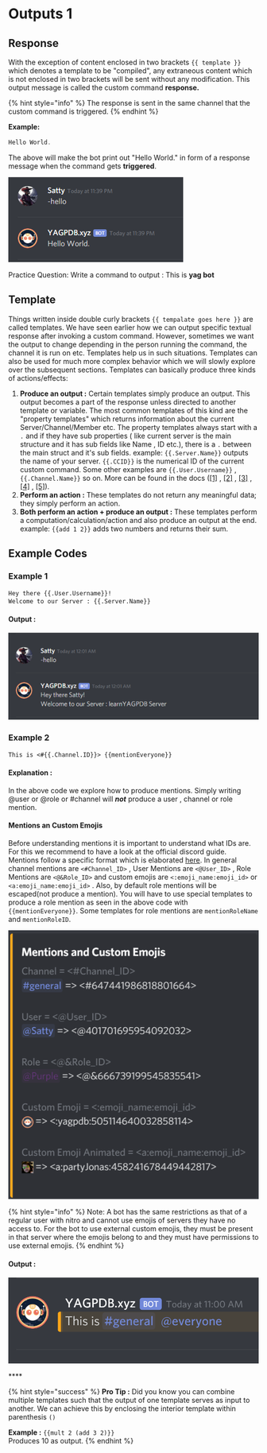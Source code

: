 # Outputs 1

## Response

With the exception of content enclosed in two brackets `{{ template }}` which denotes a template to be "compiled", any extraneous content which is not enclosed in two brackets will be sent without any modification. This output message is called the custom command **response.** 

{% hint style="info" %}
The response is sent in the same channel that the custom command is triggered.
{% endhint %}

**Example:**

```go
Hello World. 
```

The above will make the bot print out "Hello World." in form of a response message when the command gets **triggered**.

![](../../.gitbook/assets/image%20%287%29.png)

Practice Question: Write a command to output : This is **yag bot**

## Template

Things written inside double curly brackets `{{ tempalate goes here }}` are called templates. We have seen earlier how we can output specific textual response after invoking a custom command. However, sometimes we want the output to change depending in the person running the command, the channel it is run on etc. Templates help us in such situations. Templates can also be used for much more complex behavior which we will slowly explore over the subsequent sections. Templates can basically produce three kinds of actions/effects:

1.  **Produce an output :** Certain templates simply produce an output. This output becomes a part of the response unless directed to another template or variable. The most common templates of this kind are the "property templates" which returns information about the current Server/Channel/Member etc. The property templates always start with a `.` and if they have sub properties \( like current server is the main structure and it has sub fields like Name , ID etc.\), there is a `.` between the main struct and it's sub fields.  example: `{{.Server.Name}}` outputs the name of your server. `{{.CCID}}` is the numerical ID of the current custom command. Some other examples are `{{.User.Username}}` , `{{.Channel.Name}}` so on. More can be found in the docs \([\[1\]](https://docs.yagpdb.xyz/reference/templates#guild-server) , [\[2\]](https://docs.yagpdb.xyz/reference/templates#channel) , [\[3\]](https://docs.yagpdb.xyz/reference/templates#message) , [\[4\]](https://docs.yagpdb.xyz/reference/templates#member) , [\[5\]](https://docs.yagpdb.xyz/reference/templates#user)\).  
2.  **Perform an action :** These templates do not return any meaningful data; they simply perform an action.  
3. **Both perform an action + produce an output :**  These templates perform a computation/calculation/action and also produce an output at the end. example: `{{add 1 2}}` adds two numbers and returns their sum.

## Example Codes 

### Example 1

```text
Hey there {{.User.Username}}!
Welcome to our Server : {{.Server.Name}}
```

#### Output :

![](../../.gitbook/assets/image%20%2812%29.png)

### Example 2

```text
This is <#{{.Channel.ID}}> {{mentionEveryone}}
```

#### Explanation :

In the above code we explore how to produce mentions. Simply writing @user or @role or \#channel will _**not**_ produce a user , channel or role mention.

#### Mentions an Custom Emojis

Before understanding mentions it is important to understand what IDs are. For this we recommend to have a look at the official discord guide. Mentions follow a specific format which is elaborated [here](https://docs.yagpdb.xyz/reference/templates#mentions). In general channel mentions are `<#Channel_ID>` , User Mentions are `<@User_ID>` , Role Mentions are  `<@&Role_ID>` and custom emojis are `<:emoji_name:emoji_id>` or `<a:emoji_name:emoji_id>` . Also, by default role mentions will be escaped\(not produce a mention\). You will have to use special templates to produce a role mention as seen in the above code with `{{mentionEveryone}}`. Some templates for role mentions are `mentionRoleName` and `mentionRoleID`.  


![](../../.gitbook/assets/image%20%281%29.png)

{% hint style="info" %}
Note: A bot has the same restrictions as that of a regular user with nitro and cannot use emojis of servers they have no access to. For the bot to use external custom emojis, they must be present in that server where the emojis belong to and they must have permissions to use external emojis.
{% endhint %}

#### Output :

![](../../.gitbook/assets/image%20%289%29.png)

\*\*\*\*

{% hint style="success" %}
**Pro Tip :** Did you know you can combine multiple templates such that the output of one template serves as input to another. We can achieve this by enclosing the interior template within parenthesis `()`

**Example :**  `{{mult 2 (add 3 2)}}`  
Produces 10 as output.
{% endhint %}




